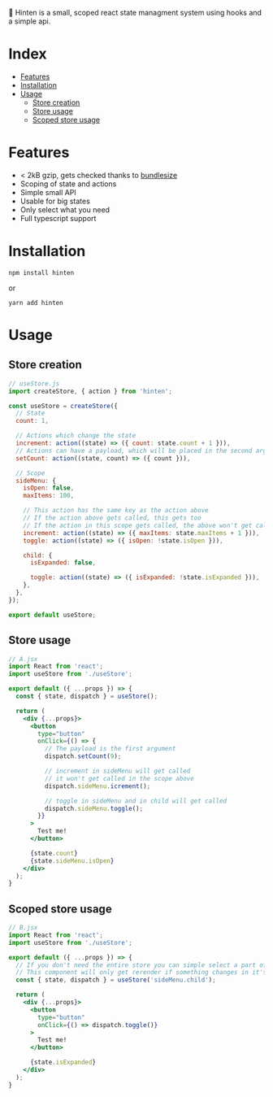 🔐 Hinten is a small, scoped react state managment system using hooks and a simple api.

# Index
* [Features](#features)
* [Installation](#installation)
* [Usage](#usage)
  * [Store creation](#store-creation)
  * [Store usage](#store-usage)
  * [Scoped store usage](#scoped-store-usage)

# Features
* < 2kB gzip, gets checked thanks to [bundlesize](https://github.com/siddharthkp/bundlesize)
* Scoping of state and actions
* Simple small API
* Usable for big states
* Only select what you need
* Full typescript support

# Installation
```
npm install hinten
```
or
```
yarn add hinten
```

# Usage
## Store creation
```js
// useStore.js
import createStore, { action } from 'hinten';

const useStore = createStore({
  // State
  count: 1,

  // Actions which change the state
  increment: action((state) => ({ count: state.count + 1 })),
  // Actions can have a payload, which will be placed in the second argument
  setCount: action((state, count) => ({ count })),

  // Scope
  sideMenu: {
    isOpen: false,
    maxItems: 100,

    // This action has the same key as the action above
    // If the action above gets called, this gets too
    // If the action in this scope gets called, the above won't get called
    increment: action((state) => ({ maxItems: state.maxItems + 1 })),
    toggle: action((state) => ({ isOpen: !state.isOpen })),

    child: {
      isExpanded: false,

      toggle: action((state) => ({ isExpanded: !state.isExpanded })),
    },
  },
});

export default useStore;

```

## Store usage
```jsx
// A.jsx
import React from 'react';
import useStore from './useStore';

export default ({ ...props }) => {
  const { state, dispatch } = useStore();

  return (
    <div {...props}>
      <button
        type="button"
        onClick={() => {
          // The payload is the first argument
          dispatch.setCount(9);

          // increment in sideMenu will get called
          // it won't get called in the scope above
          dispatch.sideMenu.icrement();

          // toggle in sideMenu and in child will get called
          dispatch.sideMenu.toggle();
        }}
      >
        Test me!
      </button>

      {state.count}
      {state.sideMenu.isOpen}
    </div>
  );
}

```

## Scoped store usage
```jsx
// B.jsx
import React from 'react';
import useStore from './useStore';

export default ({ ...props }) => {
  // If you don't need the entire store you can simple select a part of it
  // This component will only get rerender if something changes in it's selected part
  const { state, dispatch } = useStore('sideMenu.child');

  return (
    <div {...props}>
      <button
        type="button"
        onClick={() => dispatch.toggle()}
      >
        Test me!
      </button>

      {state.isExpanded}
    </div>
  );
}

```
